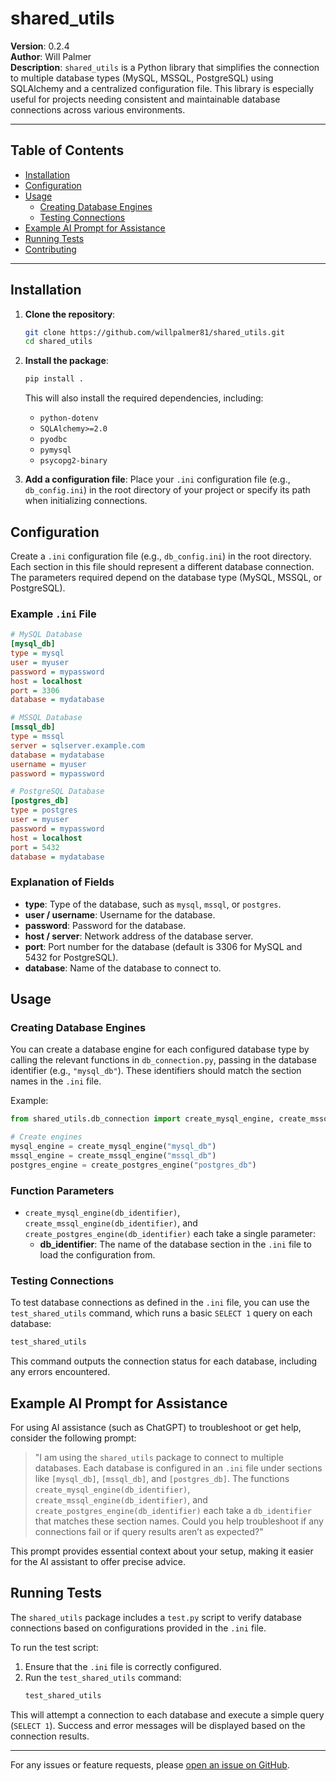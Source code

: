 # shared_utils

**Version**: 0.2.4  
**Author**: Will Palmer  
**Description**: `shared_utils` is a Python library that simplifies the connection to multiple database types (MySQL, MSSQL, PostgreSQL) using SQLAlchemy and a centralized configuration file. This library is especially useful for projects needing consistent and maintainable database connections across various environments.

---

## Table of Contents

- [Installation](#installation)
- [Configuration](#configuration)
- [Usage](#usage)
  - [Creating Database Engines](#creating-database-engines)
  - [Testing Connections](#testing-connections)
- [Example AI Prompt for Assistance](#example-ai-prompt-for-assistance)
- [Running Tests](#running-tests)
- [Contributing](#contributing)

---

## Installation

1. **Clone the repository**:
   ```bash
   git clone https://github.com/willpalmer81/shared_utils.git
   cd shared_utils
   ```

2. **Install the package**:
   ```bash
   pip install .
   ```

   This will also install the required dependencies, including:
   - `python-dotenv`
   - `SQLAlchemy>=2.0`
   - `pyodbc`
   - `pymysql`
   - `psycopg2-binary`

3. **Add a configuration file**: Place your `.ini` configuration file (e.g., `db_config.ini`) in the root directory of your project or specify its path when initializing connections.

## Configuration

Create a `.ini` configuration file (e.g., `db_config.ini`) in the root directory. Each section in this file should represent a different database connection. The parameters required depend on the database type (MySQL, MSSQL, or PostgreSQL).

### Example `.ini` File

```ini
# MySQL Database
[mysql_db]
type = mysql
user = myuser
password = mypassword
host = localhost
port = 3306
database = mydatabase

# MSSQL Database
[mssql_db]
type = mssql
server = sqlserver.example.com
database = mydatabase
username = myuser
password = mypassword

# PostgreSQL Database
[postgres_db]
type = postgres
user = myuser
password = mypassword
host = localhost
port = 5432
database = mydatabase
```

### Explanation of Fields

- **type**: Type of the database, such as `mysql`, `mssql`, or `postgres`.
- **user / username**: Username for the database.
- **password**: Password for the database.
- **host / server**: Network address of the database server.
- **port**: Port number for the database (default is 3306 for MySQL and 5432 for PostgreSQL).
- **database**: Name of the database to connect to.

## Usage

### Creating Database Engines

You can create a database engine for each configured database type by calling the relevant functions in `db_connection.py`, passing in the database identifier (e.g., `"mysql_db"`). These identifiers should match the section names in the `.ini` file.

Example:

```python
from shared_utils.db_connection import create_mysql_engine, create_mssql_engine, create_postgres_engine

# Create engines
mysql_engine = create_mysql_engine("mysql_db")
mssql_engine = create_mssql_engine("mssql_db")
postgres_engine = create_postgres_engine("postgres_db")
```

### Function Parameters

- `create_mysql_engine(db_identifier)`, `create_mssql_engine(db_identifier)`, and `create_postgres_engine(db_identifier)` each take a single parameter:
  - **db_identifier**: The name of the database section in the `.ini` file to load the configuration from.

### Testing Connections

To test database connections as defined in the `.ini` file, you can use the `test_shared_utils` command, which runs a basic `SELECT 1` query on each database:

```bash
test_shared_utils
```

This command outputs the connection status for each database, including any errors encountered.

## Example AI Prompt for Assistance

For using AI assistance (such as ChatGPT) to troubleshoot or get help, consider the following prompt:

> "I am using the `shared_utils` package to connect to multiple databases. Each database is configured in an `.ini` file under sections like `[mysql_db]`, `[mssql_db]`, and `[postgres_db]`. The functions `create_mysql_engine(db_identifier)`, `create_mssql_engine(db_identifier)`, and `create_postgres_engine(db_identifier)` each take a `db_identifier` that matches these section names. Could you help troubleshoot if any connections fail or if query results aren’t as expected?"

This prompt provides essential context about your setup, making it easier for the AI assistant to offer precise advice.

## Running Tests

The `shared_utils` package includes a `test.py` script to verify database connections based on configurations provided in the `.ini` file.

To run the test script:

1. Ensure that the `.ini` file is correctly configured.
2. Run the `test_shared_utils` command:
   ```bash
   test_shared_utils
   ```

This will attempt a connection to each database and execute a simple query (`SELECT 1`). Success and error messages will be displayed based on the connection results.

---

For any issues or feature requests, please [open an issue on GitHub](https://github.com/willpalmer81/shared_utils/issues).
